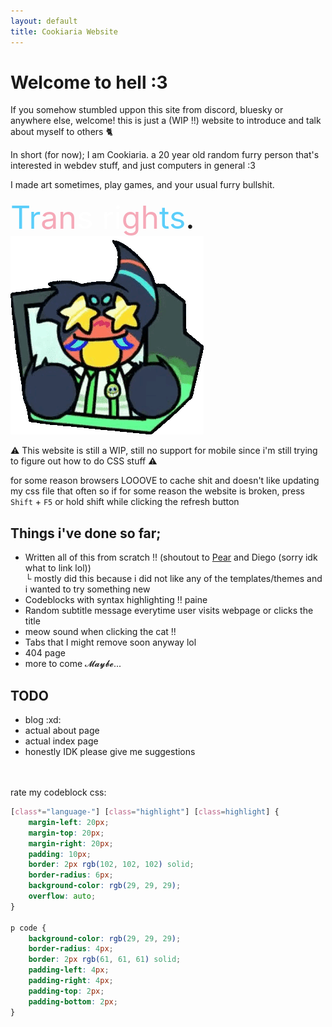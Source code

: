 ```yaml
---
layout: default
title: Cookiaria Website
---
```

<div class="centerpls">
    <h1> Welcome to hell :3</h1>
</div>

If you somehow stumbled uppon this site from discord, bluesky or anywhere else, welcome! this is just a (WIP !!) website to introduce and talk about myself to others 🐈

In short (for now); I am Cookiaria. a 20 year old random furry person that's interested in webdev stuff, and just computers in general :3 <br>

I made art sometimes, play games, and your usual furry bullshit.
<div class="centerpls" style="font-size: 50px;">
<span style="color: #5BCEFA;">Tr</span><span style="color: #F5A9B8;">an</span><span style="color: #FFFFFF;">s ri</span><span style="color: #F5A9B8;">gh</span><span style="color: #5BCEFA;">ts</span>.
</div>

<img src="assets/gregoriah/excited.gif" class="centered resized">

⚠ This website is still a WIP, still no support for mobile since i'm still trying to figure out how to do CSS stuff ⚠

for some reason browsers LOOOVE to cache shit and doesn't like updating my css file that often so if for some reason the website is broken, press `Shift` + `F5` or hold shift while clicking the refresh button


## Things i've done so far;
- Written all of this from scratch !! (shoutout to <a href="https://github.com/PearOrchards" class="links">Pear</a> and Diego (sorry idk what to link lol))<br>
└ mostly did this because i did not like any of the templates/themes and i wanted to try something new
- Codeblocks with syntax highlighting ‼ paine
- Random subtitle message everytime user visits webpage or clicks the title
- meow sound when clicking the cat !! 
- Tabs that I might remove soon anyway lol
- 404 page
- more to come 𝓜𝓪𝔂𝓫𝓮...

## TODO
- blog :xd:
- actual about page
- actual index page
- honestly IDK please give me suggestions

<br>
<br>
rate my codeblock css:

```css
[class*="language-"] [class="highlight"] [class=highlight] {
    margin-left: 20px;
    margin-top: 20px;
    margin-right: 20px;
    padding: 10px;
    border: 2px rgb(102, 102, 102) solid;
    border-radius: 6px;
    background-color: rgb(29, 29, 29);
    overflow: auto;
}

p code {
    background-color: rgb(29, 29, 29);
    border-radius: 4px;
    border: 2px rgb(61, 61, 61) solid;
    padding-left: 4px;
    padding-right: 4px;
    padding-top: 2px;
    padding-bottom: 2px;
}
```
